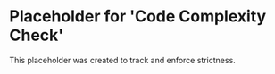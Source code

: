 ﻿# Placeholder for 'Code Complexity Check'
This placeholder was created to track and enforce strictness.
